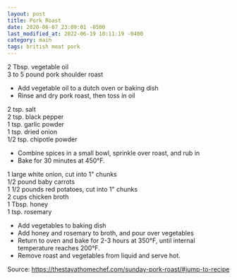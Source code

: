 ```yaml
---
layout: post
title: Pork Roast
date: 2020-06-07 23:09:01 -0500
last_modified_at: 2022-06-19 10:11:19 -0400
category: main
tags: british meat pork
---
```

2 Tbsp. vegetable oil  
3 to 5 pound pork shoulder roast  

  * Add vegetable oil to a dutch oven or baking dish
  * Rinse and dry pork roast, then toss in oil

2 tsp. salt  
2 tsp. black pepper  
1 tsp. garlic powder  
1 tsp. dried onion  
1/2 tsp. chipotle powder  

  * Combine spices in a small bowl, sprinkle over roast, and rub in
  * Bake for 30 minutes at 450°F.

1 large white onion, cut into 1" chunks  
1/2 pound baby carrots  
1 1/2 pounds red potatoes, cut into 1" chunks  
2 cups chicken broth  
1 Tbsp. honey  
1 tsp. rosemary  

  * Add vegetables to baking dish
  * Add honey and rosemary to broth, and pour over vegetables
  * Return to oven and bake for 2-3 hours at 350°F, until internal temperature reaches 200°F.
  * Remove roast and vegetables from liquid and serve hot.

Source: <https://thestayathomechef.com/sunday-pork-roast/#jump-to-recipe>
